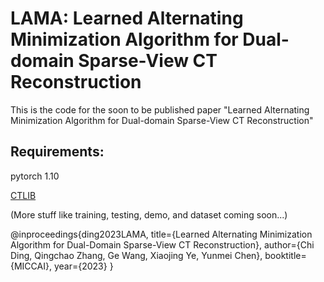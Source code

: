 # LAMA: Learned Alternating Minimization Algorithm for Dual-domain Sparse-View CT Reconstruction

This is the code for the soon to be published paper "Learned Alternating Minimization Algorithm for Dual-domain Sparse-View CT Reconstruction"


## Requirements:
pytorch 1.10

[CTLIB](https://github.com/xwj01/CTLIB)

(More stuff like training, testing, demo, and dataset coming soon...)

@inproceedings{ding2023LAMA,
  title={Learned Alternating Minimization Algorithm for Dual-Domain Sparse-View CT Reconstruction},
  author={Chi Ding, Qingchao Zhang, Ge Wang, Xiaojing Ye, Yunmei Chen},
  booktitle={MICCAI},
  year={2023}
}
